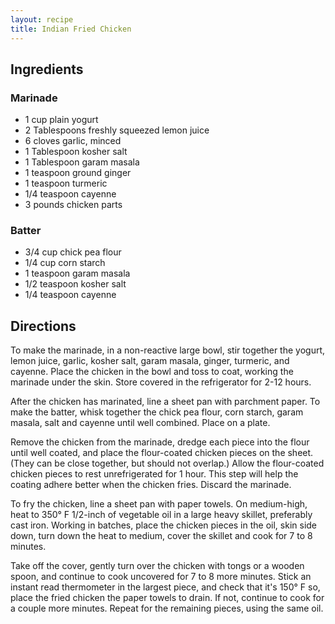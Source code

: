 ```yaml
---
layout: recipe
title: Indian Fried Chicken
---
```


## Ingredients


### Marinade

* 1 cup plain yogurt
* 2 Tablespoons freshly squeezed lemon juice
* 6 cloves garlic, minced
* 1 Tablespoon kosher salt
* 1 Tablespoon garam masala
* 1 teaspoon ground ginger
* 1 teaspoon turmeric
* 1/4 teaspoon cayenne
* 3 pounds chicken parts

### Batter

* 3/4 cup chick pea flour
* 1/4 cup corn starch
* 1 teaspoon garam masala
* 1/2 teaspoon kosher salt
* 1/4 teaspoon cayenne

## Directions

To make the marinade, in a non-reactive large bowl, stir together the
yogurt, lemon juice, garlic, kosher salt, garam masala, ginger,
turmeric, and cayenne. Place the chicken in the bowl and toss to coat,
working the marinade under the skin. Store covered in the refrigerator
for 2-12 hours.

After the chicken has marinated, line a sheet pan with parchment paper.
To make the batter, whisk together the chick pea flour, corn starch,
garam masala, salt and cayenne until well combined. Place on a plate.

Remove the chicken from the marinade, dredge each piece into the flour
until well coated, and place the flour-coated chicken pieces on the
sheet. (They can be close together, but should not overlap.) Allow the
flour-coated chicken pieces to rest unrefrigerated for 1 hour. This step
will help the coating adhere better when the chicken fries. Discard the
marinade.

To fry the chicken, line a sheet pan with paper towels. On medium-high,
heat to 350° F 1/2-inch of vegetable oil in a large heavy skillet,
preferably cast iron. Working in batches, place the chicken pieces in
the oil, skin side down, turn down the heat to medium, cover the skillet
and cook for 7 to 8 minutes.

Take off the cover, gently turn over the chicken with tongs or a wooden
spoon, and continue to cook uncovered for 7 to 8 more minutes. Stick an
instant read thermometer in the largest piece, and check that it's 150°
F so, place the fried chicken the paper towels to drain. If not,
continue to cook for a couple more minutes. Repeat for the remaining
pieces, using the same oil.

